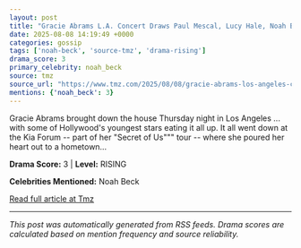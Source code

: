 ```yaml
---
layout: post
title: "Gracie Abrams L.A. Concert Draws Paul Mescal, Lucy Hale, Noah Beck & More"""
date: 2025-08-08 14:19:49 +0000
categories: gossip
tags: ['noah-beck', 'source-tmz', 'drama-rising']
drama_score: 3
primary_celebrity: noah_beck
source: tmz
source_url: "https://www.tmz.com/2025/08/08/gracie-abrams-los-angeles-concert-paul-mescal-lucy-hale-noah-beck/"""
mentions: {'noah_beck': 3}
---
```


Gracie Abrams brought down the house Thursday night in Los Angeles ... with some of Hollywood's youngest stars eating it all up. It all went down at the Kia Forum -- part of her "Secret of Us""" tour -- where she poured her heart out to a hometown…

**Drama Score:** 3 | **Level:** RISING

**Celebrities Mentioned:** Noah Beck

[Read full article at Tmz](https://www.tmz.com/2025/08/08/gracie-abrams-los-angeles-concert-paul-mescal-lucy-hale-noah-beck/)

---
*This post was automatically generated from RSS feeds. Drama scores are calculated based on mention frequency and source reliability.*
